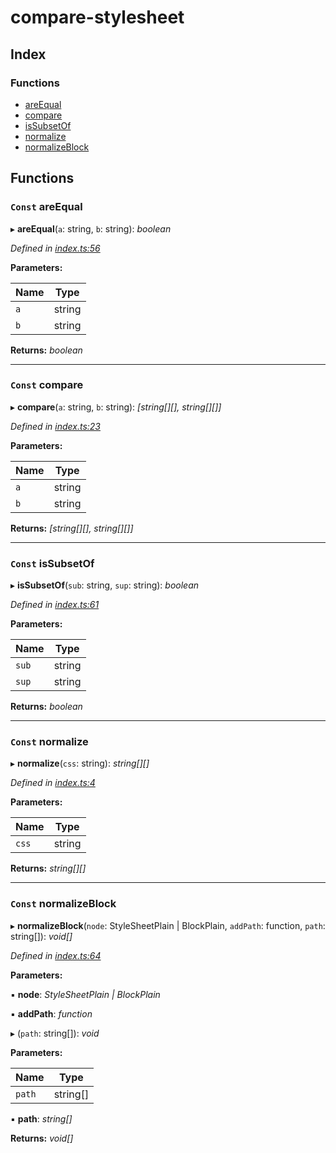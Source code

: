 
# compare-stylesheet

## Index

### Functions

* [areEqual](README.md#const-areequal)
* [compare](README.md#const-compare)
* [isSubsetOf](README.md#const-issubsetof)
* [normalize](README.md#const-normalize)
* [normalizeBlock](README.md#const-normalizeblock)

## Functions

### `Const` areEqual

▸ **areEqual**(`a`: string, `b`: string): *boolean*

*Defined in [index.ts:56](https://github.com/tbjgolden/typescript-library-starter/blob/fc24b2c/src/index.ts#L56)*

**Parameters:**

Name | Type |
------ | ------ |
`a` | string |
`b` | string |

**Returns:** *boolean*

___

### `Const` compare

▸ **compare**(`a`: string, `b`: string): *[string[][], string[][]]*

*Defined in [index.ts:23](https://github.com/tbjgolden/typescript-library-starter/blob/fc24b2c/src/index.ts#L23)*

**Parameters:**

Name | Type |
------ | ------ |
`a` | string |
`b` | string |

**Returns:** *[string[][], string[][]]*

___

### `Const` isSubsetOf

▸ **isSubsetOf**(`sub`: string, `sup`: string): *boolean*

*Defined in [index.ts:61](https://github.com/tbjgolden/typescript-library-starter/blob/fc24b2c/src/index.ts#L61)*

**Parameters:**

Name | Type |
------ | ------ |
`sub` | string |
`sup` | string |

**Returns:** *boolean*

___

### `Const` normalize

▸ **normalize**(`css`: string): *string[][]*

*Defined in [index.ts:4](https://github.com/tbjgolden/typescript-library-starter/blob/fc24b2c/src/index.ts#L4)*

**Parameters:**

Name | Type |
------ | ------ |
`css` | string |

**Returns:** *string[][]*

___

### `Const` normalizeBlock

▸ **normalizeBlock**(`node`: StyleSheetPlain | BlockPlain, `addPath`: function, `path`: string[]): *void[]*

*Defined in [index.ts:64](https://github.com/tbjgolden/typescript-library-starter/blob/fc24b2c/src/index.ts#L64)*

**Parameters:**

▪ **node**: *StyleSheetPlain | BlockPlain*

▪ **addPath**: *function*

▸ (`path`: string[]): *void*

**Parameters:**

Name | Type |
------ | ------ |
`path` | string[] |

▪ **path**: *string[]*

**Returns:** *void[]*
